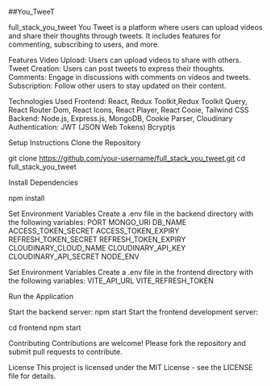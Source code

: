 ##You_TweeT

full_stack_you_tweet
You Tweet is a platform where users can upload videos and share their thoughts through tweets. It includes features for commenting, subscribing to users, and more.

Features Video Upload: Users can upload videos to share with others. Tweet Creation: Users can post tweets to express their thoughts. Comments: Engage in discussions with comments on videos and tweets. Subscription: Follow other users to stay updated on their content.

Technologies Used Frontend: React, Redux Toolkit,Redux Toolkit Query, React Router Dom, React Icons, React Player, React Cooie, Tailwind CSS Backend: Node.js, Express.js, MongoDB, Cookie Parser, Cloudinary Authentication: JWT (JSON Web Tokens) Bcryptjs

Setup Instructions Clone the Repository

git clone https://github.com/your-username/full_stack_you_tweet.git cd full_stack_you_tweet

Install Dependencies

npm install

Set Environment Variables Create a .env file in the backend directory with the following variables: PORT MONGO_URI DB_NAME ACCESS_TOKEN_SECRET ACCESS_TOKEN_EXPIRY REFRESH_TOKEN_SECRET REFRESH_TOKEN_EXPIRY CLOUDINARY_CLOUD_NAME CLOUDINARY_API_KEY CLOUDINARY_API_SECRET NODE_ENV

Set Environment Variables Create a .env file in the frontend directory with the following variables: VITE_API_URL VITE_REFRESH_TOKEN

Run the Application

Start the backend server: npm start Start the frontend development server:

cd frontend npm start

Contributing Contributions are welcome! Please fork the repository and submit pull requests to contribute.

License This project is licensed under the MIT License - see the LICENSE file for details.

